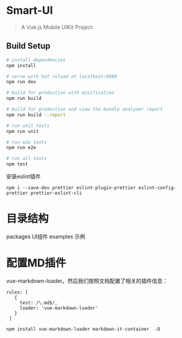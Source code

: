 # Smart-UI

> A Vue.js Mobile UIKit Project

## Build Setup

``` bash
# install dependencies
npm install

# serve with hot reload at localhost:8080
npm run dev

# build for production with minification
npm run build

# build for production and view the bundle analyzer report
npm run build --report

# run unit tests
npm run unit

# run e2e tests
npm run e2e

# run all tests
npm test
```

安装eslint插件
```
npm i --save-dev prettier eslint-plugin-prettier eslint-config-prettier prettier-eslint-cli
```

# 目录结构

packages  UI组件
examples  示例

# 配置MD插件
vue-markdown-loader。然后我们按照文档配置了相关的插件信息：
```
rules: [
   {
     test: /\.md$/,
     loader: 'vue-markdown-loader'
   }
 ]
```

```
npm install vue-markdown-loader markdown-it-container  -D
```


